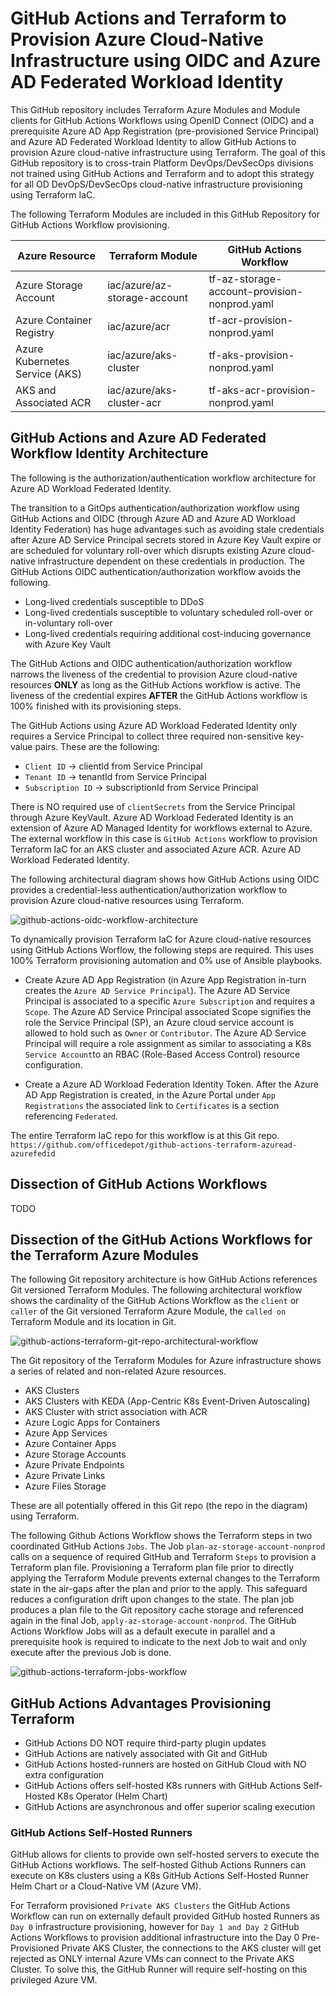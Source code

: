 # GitHub Actions and Terraform to Provision Azure Cloud-Native Infrastructure using OIDC and Azure AD Federated Workload Identity
This GitHub repository includes Terraform Azure Modules and Module clients for GitHub Actions Workflows using OpenID Connect (OIDC) and a prerequisite Azure AD App Registration (pre-provisioned Service Principal) and Azure AD Federated Workload Identity to allow GitHub Actions to provision Azure cloud-native infrastructure using Terraform. The goal of this GitHub repository is to cross-train Platform DevOps/DevSecOps divisions not trained using GitHub Actions and Terraform and to adopt this strategy for all OD DevOpS/DevSecOps cloud-native infrastructure provisioning using Terraform IaC.

The following Terraform Modules are included in this GitHub Repository for GitHub Actions Workflow provisioning.

| Azure Resource                       | Terraform Module                  | GitHub Actions Workflow                      |
| -------------------------------------| ----------------------------------|----------------------------------------------|
| Azure Storage Account                | iac/azure/az-storage-account      | tf-az-storage-account-provision-nonprod.yaml |
| Azure Container Registry             | iac/azure/acr                     | tf-acr-provision-nonprod.yaml                |
| Azure Kubernetes Service (AKS)       | iac/azure/aks-cluster             | tf-aks-provision-nonprod.yaml                |
| AKS and Associated ACR               | iac/azure/aks-cluster-acr         | tf-aks-acr-provision-nonprod.yaml            |



## GitHub Actions and Azure AD Federated Workflow Identity Architecture

The following is the authorization/authentication workflow architecture for Azure AD Workload Federated Identity.

The transition to a GitOps authentication/authorization workflow using GitHub Actions and OIDC (through Azure AD and Azure AD Workload Identity Federation) has huge advantages such as avoiding stale credentials after Azure AD Service Principal secrets stored in Azure Key Vault expire or are scheduled for voluntary roll-over which disrupts existing Azure cloud-native infrastructure dependent on these credentials in production. The GitHub Actions OIDC authentication/authorization workflow avoids the following.

- Long-lived credentials susceptible to DDoS 
- Long-lived credentials susceptible to voluntary scheduled roll-over or in-voluntary roll-over
- Long-lived credentials requiring additional cost-inducing governance with Azure Key Vault

The GitHub Actions and OIDC authentication/authorization workflow narrows the liveness of the credential to provision Azure cloud-native resources **ONLY** as long as the GitHub Actions workflow is active. The liveness of the credential expires **AFTER** the GitHub Actions workflow is 100% finished with its provisioning steps. 

The GitHub Actions using Azure AD Workload Federated Identity only requires a Service Principal to collect three required non-sensitive key-value pairs. These are the following:

- `Client ID` -> clientId from Service Principal 
- `Tenant ID` -> tenantId from Service Principal
- `Subscription ID` -> subscriptionId from Service Principal

There is NO required use of `clientSecrets` from the Service Principal through Azure KeyVault. Azure AD Workload Federated Identity is an extension of Azure AD Managed Identity for workflows external to Azure. The external workflow in this case is `GitHub Actions` workflow to provision Terraform IaC for an AKS cluster and associated Azure ACR. Azure AD Workload Federated Identity.

The following architectural diagram shows how GitHub Actions using OIDC provides a credential-less authentication/authorization workflow to provision Azure cloud-native resources using Terraform.

![github-actions-oidc-workflow-architecture](docs/github-actions-oidc-tf-workflow.png)


To dynamically provision Terraform IaC for Azure cloud-native resources using GitHub Actions Worflow, the following steps are required. This uses 100% Terraform provisioning automation and 0% use of Ansible playbooks. 

- Create Azure AD App Registration (in Azure App Registration in-turn creates the `Azure AD Service Principal`). The Azure AD Service Principal is associated to a specific `Azure Subscription` and requires a `Scope`. The Azure AD Service Principal associated Scope signifies the role the Service Principal (SP), an Azure cloud service account is allowed to hold such as `Owner` or `Contributor`. The Azure AD Service Principal will require a role assignment as similar to associating a K8s `Service Account`to an RBAC (Role-Based Access Control) resource configuration. 

- Create a Azure AD Workload Federation Identity Token. After the Azure AD App Registration is created, in the Azure Portal under `App Registrations` the associated link to `Certificates` is a section referencing `Federated`.

The entire Terraform IaC repo for this workflow is at this Git repo.
`https://github.com/officedepot/github-actions-terraform-azuread-azurefedid`



## Dissection of GitHub Actions Workflows
TODO
## Dissection of the GitHub Actions Workflows for the Terraform Azure Modules 

The following Git repository architecture is how GitHub Actions references Git versioned Terraform Modules. The following architectural workflow shows the cardinality of the GitHub Actions Workflow as the `client` or `caller` of the Git versioned Terraform Azure Module, the `called on` Terraform Module and its location in Git.

![github-actions-terraform-git-repo-architectural-workflow](docs/gha-tf-git-repository-architecture.png)

The Git repository of the Terraform Modules for Azure infrastructure shows a series of related and non-related Azure resources. 

- AKS Clusters
- AKS Clusters with KEDA (App-Centric K8s Event-Driven Autoscaling)
- AKS Cluster with strict association with ACR 
- Azure Logic Apps for Containers
- Azure App Services
- Azure Container Apps
- Azure Storage Accounts
- Azure Private Endpoints
- Azure Private Links
- Azure Files Storage 

These are all potentially offered in this Git repo (the repo in the diagram) using Terraform. 

The following Github Actions Workflow shows the Terraform steps in two coordinated GitHub Actions `Jobs`. The Job `plan-az-storage-account-nonprod` calls on a sequence of required GitHub and Terraform `Steps` to provision a Terraform plan file. Provisioning a Terraform plan file prior to directly applying the Terraform Module prevents external changes to the Terraform state in the air-gaps after the plan and prior to the apply. This safeguard reduces a configuration drift upon changes to the state. The plan job produces a plan file to the Git repository cache storage and referenced again in the final Job, `apply-az-storage-account-nonprod`. The GitHub Actions Workflow Jobs will as a default execute in parallel and a prerequisite hook is required to indicate to the next Job to wait and only execute after the previous Job is done. 


![github-actions-terraform-jobs-workflow](docs/gha-tf-oidc-plan-apply-jobs.png)




## GitHub Actions Advantages Provisioning Terraform

- GitHub Actions DO NOT require third-party plugin updates
- GitHub Actions are natively associated with Git and GitHub
- GitHub Actions hosted-runners are hosted on GitHub Cloud with NO extra configuration 
- GitHub Actions offers self-hosted K8s runners with GitHub Actions Self-Hosted K8s Operator (Helm Chart)
- GitHub Actions are asynchronous and offer superior scaling execution

### GitHub Actions Self-Hosted Runners

GitHub allows for clients to provide own self-hosted servers to execute the GitHub Actions workflows. The self-hosted Github Actions Runners can execute on K8s clusters using a K8s GitHub Actions Self-Hosted Runner Helm Chart or a Cloud-Native VM (Azure VM). 

For Terraform provisioned `Private AKS Clusters` the GitHub Actions Workflow can run on externally default provided GitHub hosted Runners as `Day 0` infrastructure provisioning, however for `Day 1 and Day 2` GitHub Actions Workflows to provision additional infrastructure into the Day 0 Pre-Provisioned Private AKS Cluster, the connections to the AKS cluster will get rejected as ONLY internal Azure VMs can connect to the Private AKS Cluster. To solve this, the GitHub Runner will require self-hosting on this privileged Azure VM. 


